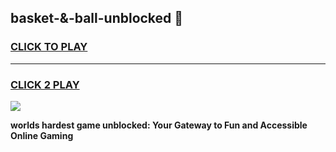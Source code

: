 
## basket-&-ball-unblocked 👋
<h3>
<a href="https://premium.freeplayer.one?title=basket-&-ball-unblocked&ref=14F">CLICK TO PLAY</a></h3>
<hr>

<h3>
<a href="https://premium.freeplayer.one?title=basket-&-ball-unblocked&ref=14F">CLICK 2 PLAY</a>
  
</h3>

<a href="https://premium.freeplayer.one?title=basket-&-ball-unblocked&ref=12F/"><img src="https://clearcache.store/games.png"></a>


**worlds hardest game unblocked: Your Gateway to Fun and Accessible Online Gaming**
